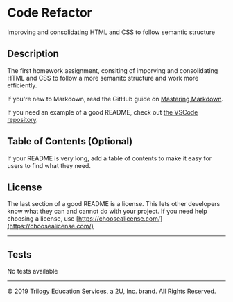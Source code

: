 # Code Refactor
Improving and consolidating HTML and CSS to follow semantic structure

## Description 

The first homework assignment, consiting of imporving and consolidating HTML and CSS to follow a more semanitc structure and work more efficiently.

If you're new to Markdown, read the GitHub guide on [Mastering Markdown](https://guides.github.com/features/mastering-markdown/).

If you need an example of a good README, check out [the VSCode repository](https://github.com/microsoft/vscode).


## Table of Contents (Optional)

If your README is very long, add a table of contents to make it easy for users to find what they need.



## License

The last section of a good README is a license. This lets other developers know what they can and cannot do with your project. If you need help choosing a license, use [https://choosealicense.com/](https://choosealicense.com/)


---


## Tests

No tests available


---
© 2019 Trilogy Education Services, a 2U, Inc. brand. All Rights Reserved.